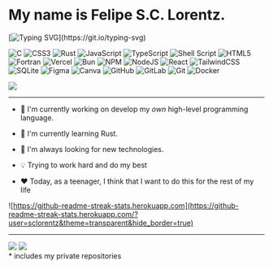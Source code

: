 # My name is Felipe S.C. Lorentz.
[![Typing SVG](https://readme-typing-svg.demolab.com?font=DotGothic16&size=30&letterSpacing=10px&duration=20000&pause=1000&color=30F71C&center=false&random=true&width=435&lines=Hello‎!)](https://git.io/typing-svg)
<!--<div id="header">
  <img src="https://komarev.com/ghpvc/?username=SCLorentz&style=for-the-badge&color=blue" alt=""/>
</div>-->
![C](https://img.shields.io/badge/c-%2300599C.svg?style=for-the-badge&logo=c&logoColor=white) ![CSS3](https://img.shields.io/badge/css3-%231572B6.svg?style=for-the-badge&logo=css3&logoColor=white) ![Rust](https://img.shields.io/badge/rust-%23000000.svg?style=for-the-badge&logo=rust&logoColor=white) ![JavaScript](https://img.shields.io/badge/javascript-%23323330.svg?style=for-the-badge&logo=javascript&logoColor=%23F7DF1E) ![TypeScript](https://img.shields.io/badge/typescript-%23007ACC.svg?style=for-the-badge&logo=typescript&logoColor=white) ![Shell Script](https://img.shields.io/badge/shell_script-%23121011.svg?style=for-the-badge&logo=gnu-bash&logoColor=white) ![HTML5](https://img.shields.io/badge/html5-%23E34F26.svg?style=for-the-badge&logo=html5&logoColor=white) ![Fortran](https://img.shields.io/badge/Fortran-%23734F96.svg?style=for-the-badge&logo=fortran&logoColor=white) ![Vercel](https://img.shields.io/badge/vercel-%23000000.svg?style=for-the-badge&logo=vercel&logoColor=white) ![Bun](https://img.shields.io/badge/Bun-%23000000.svg?style=for-the-badge&logo=bun&logoColor=white) ![NPM](https://img.shields.io/badge/NPM-%23CB3837.svg?style=for-the-badge&logo=npm&logoColor=white) ![NodeJS](https://img.shields.io/badge/node.js-6DA55F?style=for-the-badge&logo=node.js&logoColor=white) ![React](https://img.shields.io/badge/react-%2320232a.svg?style=for-the-badge&logo=react&logoColor=%2361DAFB) ![TailwindCSS](https://img.shields.io/badge/tailwindcss-%2338B2AC.svg?style=for-the-badge&logo=tailwind-css&logoColor=white) ![SQLite](https://img.shields.io/badge/sqlite-%2307405e.svg?style=for-the-badge&logo=sqlite&logoColor=white) ![Figma](https://img.shields.io/badge/figma-%23F24E1E.svg?style=for-the-badge&logo=figma&logoColor=white) ![Canva](https://img.shields.io/badge/Canva-%2300C4CC.svg?style=for-the-badge&logo=Canva&logoColor=white) ![GitHub](https://img.shields.io/badge/github-%23121011.svg?style=for-the-badge&logo=github&logoColor=white) ![GitLab](https://img.shields.io/badge/gitlab-%23181717.svg?style=for-the-badge&logo=gitlab&logoColor=white) ![Git](https://img.shields.io/badge/git-%23F05033.svg?style=for-the-badge&logo=git&logoColor=white) ![Docker](https://img.shields.io/badge/docker-%230db7ed.svg?style=for-the-badge&logo=docker&logoColor=white)

<picture>
  <source
    srcset="https://github-profile-trophy.vercel.app/?username=sclorentz&no-bg=true&theme=gitdimmed&no-frame=true"
    media="(prefers-color-scheme: dark)"
  />
  <source
    srcset="https://github-profile-trophy.vercel.app/?username=sclorentz&no-bg=true&no-frame=true"
    media="(prefers-color-scheme: light), (prefers-color-scheme: no-preference)"
  />
  <img src="https://github-profile-trophy.vercel.app/?username=sclorentz&no-bg=true&no-frame=true" />
</picture>

<hr>

- 🔭 I'm currently working on develop my *own* high-level programming language.
<!-- - 👯 I'm looking to collaborate on whatever project that involves developing an app or website.-->
- 🌱 I'm currently learning Rust.
<!-- - 💬 Ask me about web development (front-end or back-end) and Deno.js.-->
- 💾 I'm always looking for new technologies.

- 💡 Trying to work hard and do my best

- ❤️ Today, as a teenager, I think that I want to do this for the rest of my life

![https://github-readme-streak-stats.herokuapp.com](https://github-readme-streak-stats.herokuapp.com/?user=sclorentz&theme=transparent&hide_border=true)

<hr>

<picture>
  <source
    srcset="https://sclorentz-readme-stats.vercel.app/api/top-langs/?username=SCLorentz&theme=transparent&show_icons=true&hide_border=true&layout=compact&langs_count=7&text_color=fff&exclude_repo=all-chat-versions&size_weight=0.5&count_weight=0.5"
    media="(prefers-color-scheme: dark)"
  />
  <source
    srcset="https://sclorentz-readme-stats.vercel.app/api/top-langs/?username=SCLorentz&theme=transparent&show_icons=true&hide_border=true&layout=compact&langs_count=7&text_color=000&exclude_repo=all-chat-versions&size_weight=0.5&count_weight=0.5"
    media="(prefers-color-scheme: light), (prefers-color-scheme: no-preference)"
  />
  <img src="https://sclorentz-readme-stats.vercel.app/api/top-langs/?username=SCLorentz&theme=transparent&show_icons=true&hide_border=true&layout=compact&langs_count=7&text_color=fff&exclude_repo=all-chat-versions&size_weight=0.5&count_weight=0.5" />
</picture>
<!--&size_weight=0.223-->

<!--stats-->
<picture>
  <source
    srcset="https://sclorentz-readme-stats.vercel.app/api?username=SCLorentz&theme=transparent&show_icons=true&hide_border=true&count_private=true&text_color=fff"
    media="(prefers-color-scheme: dark)"
  />
  <source
    srcset="https://sclorentz-readme-stats.vercel.app/api?username=SCLorentz&theme=transparent&show_icons=true&hide_border=true&count_private=true&text_color=000"
    media="(prefers-color-scheme: light), (prefers-color-scheme: no-preference)"
  />
  <img src="https://sclorentz-readme-stats.vercel.app/api?username=SCLorentz&theme=transparent&show_icons=true&hide_border=true&count_private=true&text_color=fff" />
</picture>
<br />* includes my private repositories

<!--&size_weight=0.223-->
<!-- q porra?!-->
